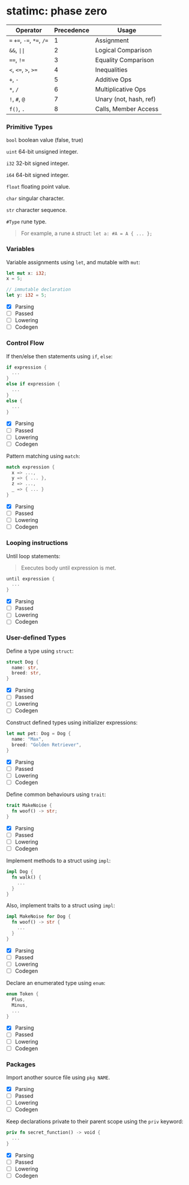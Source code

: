 # statimc: phase zero

| Operator | Precedence | Usage 
|----------|------------|------
| `=` `+=`, `-=`, `*=`, `/=` | 1 | Assignment
| `&&`, `\|\|` | 2 | Logical Comparison
| `==`, `!=` | 3 | Equality Comparison
| `<`, `<=`, `>`, `>=` | 4 | Inequalities
| `+`, `-` | 5 | Additive Ops
| `*`, `/` | 6 | Multiplicative Ops
| `!`, `#`, `@` | 7 | Unary (not, hash, ref)
| `f()`, `.` | 8 | Calls, Member Access

### Primitive Types

`bool` boolean value (false, true)

`uint` 64-bit unsigned integer.

`i32` 32-bit signed integer.

`i64` 64-bit signed integer.

`float` floating point value.

`char` singular character.

`str` character sequence.

`#Type` rune type.
> For example, a rune `A` struct: `let a: #A = A { ... };`

### Variables

Variable assignments using `let`, and mutable with `mut`:
```rs
let mut x: i32;
x = 5;

// immutable declaration
let y: i32 = 5;
```

- [x] Parsing
- [ ] Passed
- [ ] Lowering
- [ ] Codegen

### Control Flow

If then/else then statements using `if`, `else`:

```rs
if expression {
  ...
}
else if expression {
  ...
}
else {
  ...
}
```

- [x] Parsing
- [ ] Passed
- [ ] Lowering
- [ ] Codegen

Pattern matching using `match`:

```rs
match expression {
  x => ...,
  y => { ... },
  z => ...,
  _ => { ... }
}
```

- [x] Parsing
- [ ] Passed
- [ ] Lowering
- [ ] Codegen

### Looping instructions

Until loop statements:
> Executes body until expression is met.
```rs
until expression {
  ...
}
```

- [x] Parsing
- [ ] Passed
- [ ] Lowering
- [ ] Codegen

### User-defined Types

Define a type using `struct`:
```rs
struct Dog {
  name: str,
  breed: str,
}
```

- [x] Parsing
- [ ] Passed
- [ ] Lowering
- [ ] Codegen

Construct defined types using initializer expressions:
```rs
let mut pet: Dog = Dog {
  name: "Max",
  breed: "Golden Retriever",
}
```

- [x] Parsing
- [ ] Passed
- [ ] Lowering
- [ ] Codegen

Define common behaviours using `trait`:
```rs
trait MakeNoise {
  fn woof() -> str;
}
```

- [x] Parsing
- [ ] Passed
- [ ] Lowering
- [ ] Codegen

Implement methods to a struct using `impl`:
```rs
impl Dog {
  fn walk() {
    ...
  }
}
```

Also, implement traits to a struct using `impl`:
```rs
impl MakeNoise for Dog {
  fn woof() -> str { 
    ...
  }
}
```

- [x] Parsing
- [ ] Passed
- [ ] Lowering
- [ ] Codegen

Declare an enumerated type using `enum`:
```rs
enum Token {
  Plus,
  Minus,
  ...
}
```

- [x] Parsing
- [ ] Passed
- [ ] Lowering
- [ ] Codegen

### Packages

Import another source file using `pkg NAME`.

- [x] Parsing
- [ ] Passed
- [ ] Lowering
- [ ] Codegen

Keep declarations private to their parent scope using the `priv` keyword:
```rs
priv fn secret_function() -> void {
  ...
}
```

- [x] Parsing
- [ ] Passed
- [ ] Lowering
- [ ] Codegen
